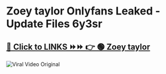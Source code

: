 
 # Zoey taylor Onlyfans Leaked - Update Files 6y3sr

## <h2><a href="https://clipsfans.com/Zoey_taylor&ref=git">🔗 Click to LINKS ⏩⏩ 👉 🟢 Zoey taylor </a></h2>

<a href="https://clipsfans.com/Zoey_taylor&ref=git" rel="nofollow" data-target="animated-image.originalLink"><img src="https://i.ibb.co.com/xMMVF88/686577567.gif" alt="Viral Video Original" style="max-width: 100%; display: inline-block;" data-target="animated-image.originalImage"></a>


